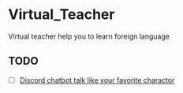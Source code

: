 # Virtual_Teacher
Virtual teacher help you to learn foreign language

## TODO
- [ ]  [Discord chatbot talk like your favorite charactor](https://www.youtube.com/watch?v=UjDpW_SOrlw&ab_channel=freeCodeCamp.org)
